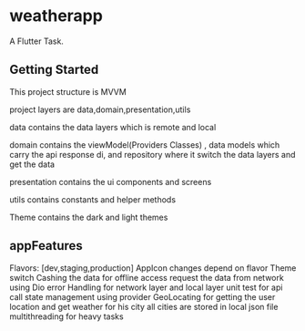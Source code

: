 # weatherapp

A Flutter Task.

## Getting Started

This project structure is MVVM

project layers are data,domain,presentation,utils

data contains the data layers which is remote and local

domain contains the viewModel(Providers Classes) , data models which carry the api response
di, and repository where it switch the data layers and get the data

presentation contains the ui components and screens

utils contains constants and helper methods

Theme contains the dark and light themes

## appFeatures
Flavors: [dev,staging,production]
AppIcon changes depend on flavor
Theme switch
Cashing the data for offline access
request the data from network using Dio
error Handling for network layer and local layer
unit test for api call
state management using provider
GeoLocating for getting the user location and get weather for his city
all cities are stored in local json file
multithreading for heavy tasks
